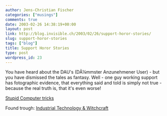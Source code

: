 ```yaml
---
author: Jens-Christian Fischer
categories: ["musings"]
comments: true
date: 2003-02-26 14:38:19+00:00
layout: post
link: http://blog.invisible.ch/2003/02/26/support-horor-stories/
slug: support-horor-stories
tags: ["blog"]
title: Support Horor Stories
type: post
wordpress_id: 23
---
```


You have heard about the DAU's (DÃ¼mmster Anzunehmener User) - but you have dismissed the tales as fantasy. Well - one guy working support has fotographic evidence, that everything said and told is simply not true - because the real truth is, that it's even worse!

[Stupid Computer tricks](http://sct.staghosting.com/index.html)

Found trough: [Industrial Technology & Witchcraft](http://www.industrial-technology-and-witchcraft.de/index.php?id=P1249)
